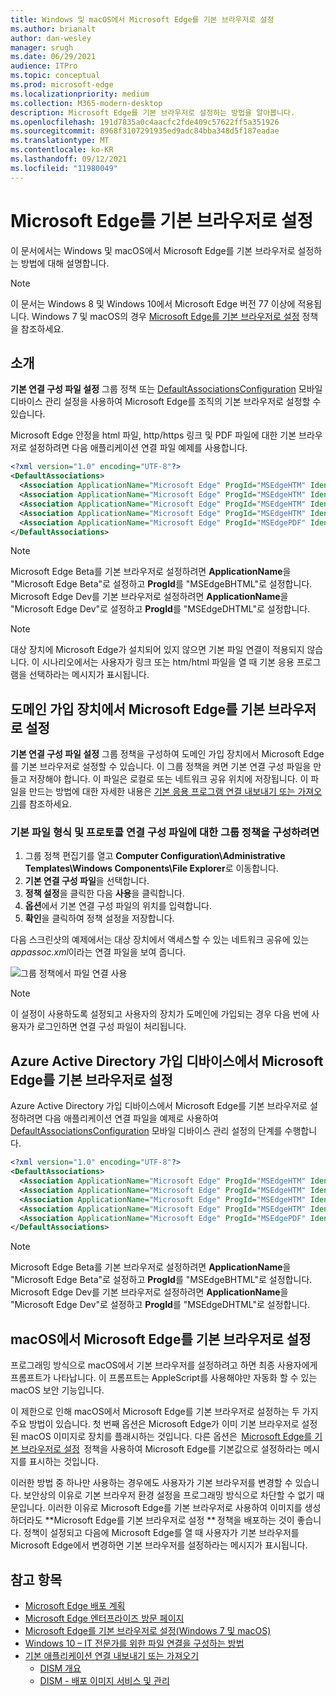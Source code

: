 ```yaml
---
title: Windows 및 macOS에서 Microsoft Edge를 기본 브라우저로 설정
ms.author: brianalt
author: dan-wesley
manager: srugh
ms.date: 06/29/2021
audience: ITPro
ms.topic: conceptual
ms.prod: microsoft-edge
ms.localizationpriority: medium
ms.collection: M365-modern-desktop
description: Microsoft Edge를 기본 브라우저로 설정하는 방법을 알아봅니다.
ms.openlocfilehash: 191d7835a0c4aacfc2fde409c57622ff5a351926
ms.sourcegitcommit: 8968f3107291935ed9adc84bba348d5f187eadae
ms.translationtype: MT
ms.contentlocale: ko-KR
ms.lasthandoff: 09/12/2021
ms.locfileid: "11980049"
---
```

# <a name="set-microsoft-edge-as-the-default-browser"></a>Microsoft Edge를 기본 브라우저로 설정

이 문서에서는 Windows 및 macOS에서 Microsoft Edge를 기본 브라우저로 설정하는 방법에 대해 설명합니다.

> [!NOTE]
> 이 문서는 Windows 8 및 Windows 10에서 Microsoft Edge 버전 77 이상에 적용됩니다. Windows 7 및 macOS의 경우 [Microsoft Edge를 기본 브라우저로 설정](./microsoft-edge-policies.md#defaultbrowsersettingenabled) 정책을 참조하세요.

## <a name="introduction"></a>소개

**기본 연결 구성 파일 설정** 그룹 정책 또는 [DefaultAssociationsConfiguration](/windows/client-management/mdm/policy-csp-applicationdefaults#applicationdefaults-defaultassociationsconfiguration) 모바일 디바이스 관리 설정을 사용하여 Microsoft Edge를 조직의 기본 브라우저로 설정할 수 있습니다.

Microsoft Edge 안정을 html 파일, http/https 링크 및 PDF 파일에 대한 기본 브라우저로 설정하려면 다음 애플리케이션 연결 파일 예제를 사용합니다.

```xml
<?xml version="1.0" encoding="UTF-8"?>
<DefaultAssociations> 
  <Association ApplicationName="Microsoft Edge" ProgId="MSEdgeHTM" Identifier=".html"/>
  <Association ApplicationName="Microsoft Edge" ProgId="MSEdgeHTM" Identifier=".htm"/>
  <Association ApplicationName="Microsoft Edge" ProgId="MSEdgeHTM" Identifier="http"/>
  <Association ApplicationName="Microsoft Edge" ProgId="MSEdgeHTM" Identifier="https"/>  
  <Association ApplicationName="Microsoft Edge" ProgId="MSEdgePDF" Identifier=".pdf"/>
</DefaultAssociations>
```

> [!NOTE]
> Microsoft Edge Beta를 기본 브라우저로 설정하려면 **ApplicationName**을 "Microsoft Edge Beta"로 설정하고 **ProgId**를 "MSEdgeBHTML"로 설정합니다. Microsoft Edge Dev를 기본 브라우저로 설정하려면 **ApplicationName**을 "Microsoft Edge Dev"로 설정하고 **ProgId**를 "MSEdgeDHTML"로 설정합니다.


> [!NOTE]
> 대상 장치에 Microsoft Edge가 설치되어 있지 않으면 기본 파일 연결이 적용되지 않습니다. 이 시나리오에서는 사용자가 링크 또는 htm/html 파일을 열 때 기본 응용 프로그램을 선택하라는 메시지가 표시됩니다.

## <a name="set-microsoft-edge-as-the-default-browser-on-domain-joined-devices"></a>도메인 가입 장치에서 Microsoft Edge를 기본 브라우저로 설정

**기본 연결 구성 파일 설정** 그룹 정책을 구성하여 도메인 가입 장치에서 Microsoft Edge를 기본 브라우저로 설정할 수 있습니다. 이 그룹 정책을 켜면 기본 연결 구성 파일을 만들고 저장해야 합니다. 이 파일은 로컬로 또는 네트워크 공유 위치에 저장됩니다. 이 파일을 만드는 방법에 대한 자세한 내용은 [기본 응용 프로그램 연결 내보내기 또는 가져오기](/windows-hardware/manufacture/desktop/export-or-import-default-application-associations)를 참조하세요.

### <a name="to-configure-the-group-policy-for-a-default-file-type-and-protocol-associations-configuration-file"></a>기본 파일 형식 및 프로토콜 연결 구성 파일에 대한 그룹 정책을 구성하려면

1. 그룹 정책 편집기를 열고 **Computer Configuration\Administrative Templates\Windows Components\File Explorer**로 이동합니다.
2. **기본 연결 구성 파일**을 선택합니다.
3. **정책 설정**을 클릭한 다음 **사용**을 클릭합니다.
4. **옵션**에서 기본 연결 구성 파일의 위치를 입력합니다.
5. **확인**을 클릭하여 정책 설정을 저장합니다.

다음 스크린샷의 예제에서는 대상 장치에서 액세스할 수 있는 네트워크 공유에 있는 *appassoc.xml*이라는 연결 파일을 보여 줍니다.

   ![그룹 정책에서 파일 연결 사용](./media/edge-learnmore-make-edge-default-browser/edge-learnmore-app-associations.png)

   > [!NOTE]
   > 이 설정이 사용하도록 설정되고 사용자의 장치가 도메인에 가입되는 경우 다음 번에 사용자가 로그인하면 연결 구성 파일이 처리됩니다.

## <a name="set-microsoft-edge-as-the-default-browser-on-azure-active-directory-joined-devices"></a>Azure Active Directory 가입 디바이스에서 Microsoft Edge를 기본 브라우저로 설정

Azure Active Directory 가입 디바이스에서 Microsoft Edge를 기본 브라우저로 설정하려면 다음 애플리케이션 연결 파일을 예제로 사용하여 [DefaultAssociationsConfiguration](/windows/client-management/mdm/policy-csp-applicationdefaults#applicationdefaults-defaultassociationsconfiguration) 모바일 디바이스 관리 설정의 단계를 수행합니다.

```xml
<?xml version="1.0" encoding="UTF-8"?>
<DefaultAssociations>
  <Association ApplicationName="Microsoft Edge" ProgId="MSEdgeHTM" Identifier=".html"/>
  <Association ApplicationName="Microsoft Edge" ProgId="MSEdgeHTM" Identifier=".htm"/>
  <Association ApplicationName="Microsoft Edge" ProgId="MSEdgeHTM" Identifier="http"/>
  <Association ApplicationName="Microsoft Edge" ProgId="MSEdgeHTM" Identifier="https"/>  
  <Association ApplicationName="Microsoft Edge" ProgId="MSEdgePDF" Identifier=".pdf"/>
</DefaultAssociations>
```

> [!NOTE]
> Microsoft Edge Beta를 기본 브라우저로 설정하려면 **ApplicationName**을 "Microsoft Edge Beta"로 설정하고 **ProgId**를 "MSEdgeBHTML"로 설정합니다. Microsoft Edge Dev를 기본 브라우저로 설정하려면 **ApplicationName**을 "Microsoft Edge Dev"로 설정하고 **ProgId**를 "MSEdgeDHTML"로 설정합니다.

## <a name="set-microsoft-edge-as-the-default-browser-on-macos"></a>macOS에서 Microsoft Edge를 기본 브라우저로 설정

프로그래밍 방식으로 macOS에서 기본 브라우저를 설정하려고 하면 최종 사용자에게 프롬프트가 나타납니다. 이 프롬프트는 AppleScript를 사용해야만 자동화 할 수 있는 macOS 보안 기능입니다.

이 제한으로 인해 macOS에서 Microsoft Edge를 기본 브라우저로 설정하는 두 가지 주요 방법이 있습니다. 첫 번째 옵션은 Microsoft Edge가 이미 기본 브라우저로 설정된 macOS 이미지로 장치를 플래시하는 것입니다. 다른 옵션은  [Microsoft Edge를 기본 브라우저로 설정](./microsoft-edge-policies.md#defaultbrowsersettingenabled)  정책을 사용하여 Microsoft Edge를 기본값으로 설정하라는 메시지를 표시하는 것입니다.

이러한 방법 중 하나만 사용하는 경우에도 사용자가 기본 브라우저를 변경할 수 있습니다. 보안상의 이유로 기본 브라우저 환경 설정을 프로그래밍 방식으로 차단할 수 없기 때문입니다. 이러한 이유로 Microsoft Edge를 기본 브라우저로 사용하여 이미지를 생성하더라도 **Microsoft Edge를 기본 브라우저로 설정 ** 정책을 배포하는 것이 좋습니다. 정책이 설정되고 다음에 Microsoft Edge를 열 때 사용자가 기본 브라우저를 Microsoft Edge에서 변경하면 기본 브라우저를 설정하라는 메시지가 표시됩니다.

## <a name="see-also"></a>참고 항목

- [Microsoft Edge 배포 계획](./deploy-edge-plan-deployment.md)
- [Microsoft Edge 엔터프라이즈 방문 페이지](https://aka.ms/EdgeEnterprise)
- [Microsoft Edge를 기본 브라우저로 설정(Windows 7 및 macOS)](./microsoft-edge-policies.md#defaultbrowsersettingenabled)
- [Windows 10 – IT 전문가를 위한 파일 연결을 구성하는 방법](/archive/blogs/windowsinternals/windows-10-how-to-configure-file-associations-for-it-pros)
- [기본 애플리케이션 연결 내보내기 또는 가져오기](/windows-hardware/manufacture/desktop/export-or-import-default-application-associations)
  - [DISM 개요](/windows-hardware/manufacture/desktop/what-is-dism)
  - [DISM - 배포 이미지 서비스 및 관리](/windows-hardware/manufacture/desktop/dism---deployment-image-servicing-and-management-technical-reference-for-windows)